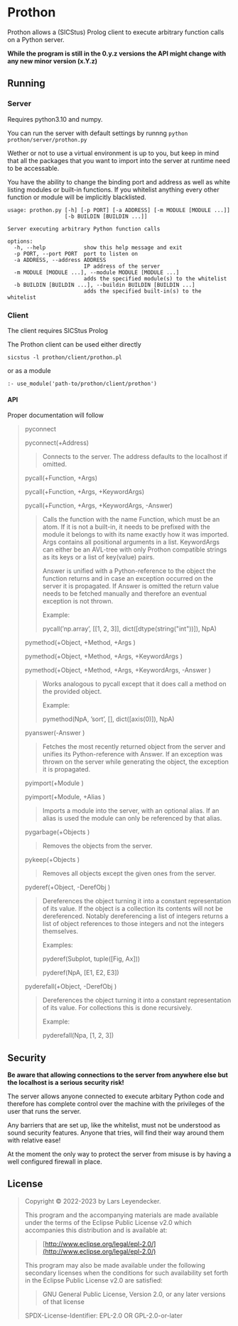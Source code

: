 # Prothon

Prothon allows a (SICStus) Prolog client to execute arbitrary function calls on a Python server. 

**While the program is still in the 0.y.z versions the API might change with any new minor version (x.Y.z)**

## Running

### Server

Requires python3.10 and numpy.

You can run the server with default settings by runnng `python prothon/server/prothon.py`

Wether or not to use a virtual environment is up to you, but keep in mind that all the packages that you want to import into the server at runtime need to be accessable.

You have the ability to change the binding port and address as well as white listing modules or built-in functions. If you whitelist anything every other function or module will be implicitly blacklisted.

```
usage: prothon.py [-h] [-p PORT] [-a ADDRESS] [-m MODULE [MODULE ...]]
                  [-b BUILDIN [BUILDIN ...]]

Server executing arbitrary Python function calls

options:
  -h, --help            show this help message and exit
  -p PORT, --port PORT  port to listen on
  -a ADDRESS, --address ADDRESS
                        IP address of the server
  -m MODULE [MODULE ...], --module MODULE [MODULE ...]
                        adds the specified module(s) to the whitelist
  -b BUILDIN [BUILDIN ...], --buildin BUILDIN [BUILDIN ...]
                        adds the specified built-in(s) to the whitelist
```

### Client

The client requires SICStus Prolog

The Prothon client can be used either directly

`sicstus -l prothon/client/prothon.pl`

or as a module

`:- use_module('path-to/prothon/client/prothon')`

#### API

Proper documentation will follow

>pyconnect
>
>pyconnect(+Address)
>>Connects to the server. The address defaults to the localhost if omitted.
>	
>pycall(+Function, +Args)
>
>pycall(+Function, +Args, +KeywordArgs)
>
>pycall(+Function, +Args, +KeywordArgs, -Answer)
>>Calls the function with the name Function, which must be an atom. If it is not a built-in, it needs to be prefixed with the module it belongs to with its name 		exactly how it was imported. Args contains all positional arguments in a list. 		KeywordArgs can either be an AVL-tree with only Prothon compatible strings as its keys or a list of key(value) pairs.
>>
>>Answer is unified with a Python-reference to the object the function returns and in case an exception occurred on the server it is propagated. If Answer is omitted the return value needs to be fetched manually and therefore an eventual exception is not thrown.
>>
>>Example:
>>
>>pycall(’np.array’, [[1, 2, 3]], dict([dtype(string("int"))]), NpA)
>
>pymethod(+Object, +Method, +Args )
>
>pymethod(+Object, +Method, +Args, +KeywordArgs )
>
>pymethod(+Object, +Method, +Args, +KeywordArgs, -Answer )
>
>>Works analogous to pycall except that it does call a method on the provided object.
>>
>>Example:
>>
>>pymethod(NpA, ’sort’, [], dict([axis(0)]), NpA)
>
>pyanswer(-Answer )
>>Fetches the most recently returned object from the server and unifies its Python-reference with Answer. If an exception was thrown on the server while generating the object, the exception it is propagated.
>	
>pyimport(+Module )
>
>pyimport(+Module, +Alias )
>>Imports a module into the server, with an optional alias. If an alias is used the module can only be referenced by that alias.
>
>pygarbage(+Objects )
>>Removes the objects from the server.
>
>pykeep(+Objects )
>>Removes all objects except the given ones from the server.
>
>pyderef(+Object, -DerefObj )
>>Dereferences the object turning it into a constant representation of its value. If the object is a collection its contents will not be dereferenced. Notably dereferencing a list of integers returns a list of object references to those integers and not the integers themselves.
>>
>>Examples:
>>
>>pyderef(Subplot, tuple([Fig, Ax]))
>>
>>pyderef(NpA, [E1, E2, E3])
>
>pyderefall(+Object, -DerefObj )
>>Dereferences the object turning it into a constant representation of its value. For collections this is done recursively.
>>
>>Example:
>>
>>pyderefall(Npa, [1, 2, 3])

## Security

**Be aware that allowing connections to the server from anywhere else but the localhost is a serious security risk!**

The server allows anyone connected to execute arbitary Python code and therefore has complete control over the machine with the privileges of the user that runs the server.

Any barriers that are set up, like the whitelist, must not be understood as sound security features. Anyone that tries, will find their way around them with relative ease!

At the moment the only way to protect the server from misuse is by having a well configured firewall in place.

## License

> Copyright © 2022-2023 by Lars Leyendecker.
> 
> This program and the accompanying materials are made available under the terms of the Eclipse Public License v2.0 which accompanies this distribution and is available at:
> 
> > [http://www.eclipse.org/legal/epl-2.0/](http://www.eclipse.org/legal/epl-2.0/)
> 
> This program may also be made available under the following secondary licenses when the conditions for such availability set forth in the Eclipse Public License v2.0 are satisfied:
> 
> > GNU General Public License, Version 2.0, or any later versions of that license
> 
> SPDX-License-Identifier: EPL-2.0 OR GPL-2.0-or-later
